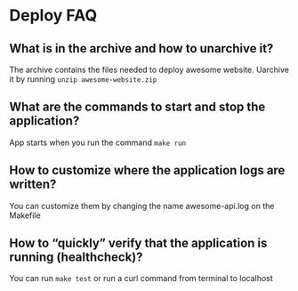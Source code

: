 # Deploy FAQ

## What is in the archive and how to unarchive it?

The archive contains the files needed to deploy awesome website. Uarchive it by running
`unzip awesome-website.zip`

## What are the commands to start and stop the application?

App starts when you run the command `make run`

## How to customize where the application logs are written?

You can customize them by changing the name awesome-api.log on the Makefile

## How to “quickly” verify that the application is running (healthcheck)?

You can run `make test` or run a curl command from terminal to localhost
